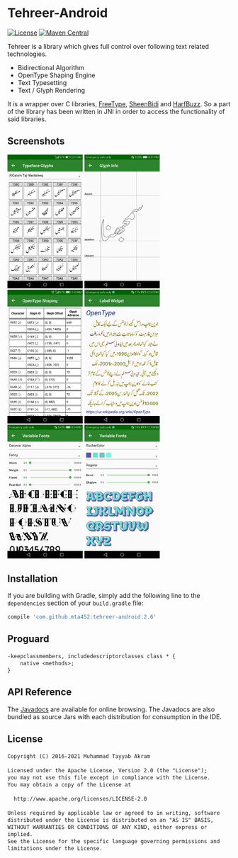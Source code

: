 # Tehreer-Android
[![License](https://img.shields.io/badge/License-Apache%202.0-blue.svg)](https://opensource.org/licenses/Apache-2.0)
[![Maven Central](https://img.shields.io/maven-central/v/com.github.mta452/tehreer-android.svg)](http://search.maven.org/#search%7Cga%7C1%7Cg%3A%22com.github.mta452%22%20AND%20a%3A%22tehreer-android%22)

Tehreer is a library which gives full control over following text related technologies.

* Bidirectional Algorithm
* OpenType Shaping Engine
* Text Typesetting
* Text / Glyph Rendering

It is a wrapper over C libraries, [FreeType](https://www.freetype.org), [SheenBidi](https://github.com/mta452/SheenBidi) and [HarfBuzz](https://github.com/harfbuzz/harfbuzz). So a part of the library has been written in JNI in order to access the functionality of said libraries.

## Screenshots
<img src="./screenshots/001.png" width="170"> <img src="./screenshots/002.png" width="170"> <img src="./screenshots/003.png" width="170"> <img src="./screenshots/004.png" width="170"> <img src="./screenshots/005.png" width="170"> <img src="./screenshots/006.png" width="170">

## Installation
If you are building with Gradle, simply add the following line to the `dependencies` section of your `build.gradle` file:

```groovy
compile 'com.github.mta452:tehreer-android:2.6'
```

## Proguard
```
-keepclassmembers, includedescriptorclasses class * {
    native <methods>;
}
```

## API Reference
The [Javadocs](https://tehreer.github.io/Tehreer-Android/apidocs/) are available for online browsing. The Javadocs are also bundled as source Jars with each distribution for consumption in the IDE.

## License
```
Copyright (C) 2016-2021 Muhammad Tayyab Akram

Licensed under the Apache License, Version 2.0 (the "License");
you may not use this file except in compliance with the License.
You may obtain a copy of the License at

  http://www.apache.org/licenses/LICENSE-2.0

Unless required by applicable law or agreed to in writing, software
distributed under the License is distributed on an "AS IS" BASIS,
WITHOUT WARRANTIES OR CONDITIONS OF ANY KIND, either express or implied.
See the License for the specific language governing permissions and
limitations under the License.
```
